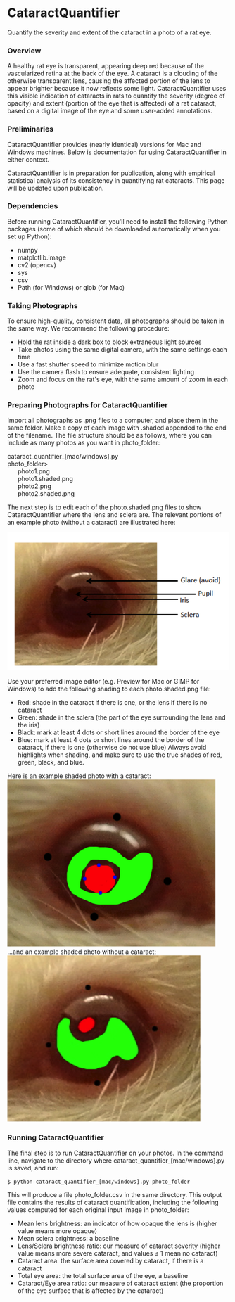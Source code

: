 # CataractQuantifier
Quantify the severity and extent of the cataract in a photo of a rat eye.

### Overview
A healthy rat eye is transparent, appearing deep red because of the vascularized retina at the back of the eye. A cataract is a clouding of the otherwise transparent lens, causing the affected portion of the lens to appear brighter because it now reflects some light. CataractQuantifier uses this visible indication of cataracts in rats to quantify the severity (degree of opacity) and extent (portion of the eye that is affected) of a rat cataract, based on a digital image of the eye and some user-added annotations.

### Preliminaries
CataractQuantifier provides (nearly identical) versions for Mac and Windows machines. Below is documentation for using CataractQuantifier in either context. 

CataractQuantifier is in preparation for publication, along with empirical statistical analysis of its consistency in quantifying rat cataracts. This page will be updated upon publication.

### Dependencies
Before running CataractQuantifier, you'll need to install the following Python packages (some of which should be downloaded automatically when you set up Python):
- numpy
- matplotlib.image
- cv2 (opencv)
- sys
- csv
- Path (for Windows) or glob (for Mac)

### Taking Photographs
To ensure high-quality, consistent data, all photographs should be taken in the same way. We recommend the following procedure:
- Hold the rat inside a dark box to block extraneous light sources
- Take photos using the same digital camera, with the same settings each time
- Use a fast shutter speed to minimize motion blur
- Use the camera flash to ensure adequate, consistent lighting
- Zoom and focus on the rat's eye, with the same amount of zoom in each photo

### Preparing Photographs for CataractQuantifier
Import all photographs as .png files to a computer, and place them in the same folder. Make a copy of each image with .shaded appended to the end of the filename. The file structure should be as follows, where you can include as many photos as you want in photo_folder:

cataract_quantifier_[mac/windows].py  
photo_folder>  
&nbsp;&nbsp;&nbsp;&nbsp;&nbsp;&nbsp;photo1.png  
&nbsp;&nbsp;&nbsp;&nbsp;&nbsp;&nbsp;photo1.shaded.png  
&nbsp;&nbsp;&nbsp;&nbsp;&nbsp;&nbsp;photo2.png  
&nbsp;&nbsp;&nbsp;&nbsp;&nbsp;&nbsp;photo2.shaded.png  

The next step is to edit each of the photo.shaded.png files to show CataractQuantifier where the lens and sclera are. The relevant portions of an example photo (without a cataract) are illustrated here:  

![](images/unshaded_labeled.png)  

Use your preferred image editor (e.g. Preview for Mac or GIMP for Windows) to add the following shading to each photo.shaded.png file:
- Red: shade in the cataract if there is one, or the lens if there is no cataract
- Green: shade in the sclera (the part of the eye surrounding the lens and the iris)
- Black: mark at least 4 dots or short lines around the border of the eye
- Blue: mark at least 4 dots or short lines around the border of the cataract, if there is one (otherwise do not use blue)
Always avoid highlights when shading, and make sure to use the true shades of red, green, black, and blue. 

Here is an example shaded photo with a cataract:  
![](images/shaded_cataract.png)  
...and an example shaded photo without a cataract:  
![](images/shaded_nocataract.png)  

### Running CataractQuantifier

The final step is to run CataractQuantifier on your photos. In the command line, navigate to the directory where cataract_quantifier_[mac/windows].py is saved, and run:

```console
$ python cataract_quantifier_[mac/windows].py photo_folder
```

This will produce a file photo_folder.csv in the same directory. This output file contains the results of cataract quantification, including the following values computed for each original input image in photo_folder:
- Mean lens brightness: an indicator of how opaque the lens is (higher value means more opaque)
- Mean sclera brightness: a baseline
- Lens/Sclera brightness ratio: our measure of cataract severity (higher value means more severe cataract, and values &leq; 1 mean no cataract)
- Cataract area: the surface area covered by cataract, if there is a cataract
- Total eye area: the total surface area of the eye, a baseline
- Cataract/Eye area ratio: our measure of cataract extent (the proportion of the eye surface that is affected by the cataract)

